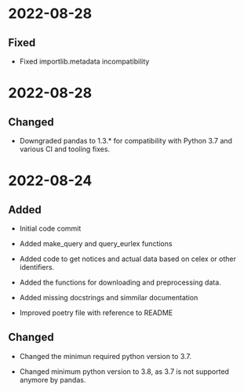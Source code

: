 
# 2022-08-28

## Fixed

- Fixed importlib.metadata incompatibility

# 2022-08-28

## Changed

- Downgraded pandas to 1.3.* for compatibility with Python 3.7 and various CI and tooling fixes.

# 2022-08-24

## Added

- Initial code commit
- Added make_query and query_eurlex functions

- Added code to get notices and actual data based on celex or other identifiers.

- Added the functions for downloading and preprocessing data.
- Added missing docstrings and simmilar documentation
- Improved poetry file with reference to README

## Changed

- Changed the minimun required python version to 3.7.

- Changed minimum python version to 3.8, as 3.7 is not supported anymore by pandas.
